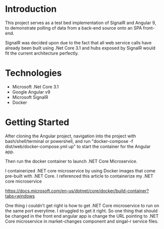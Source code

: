 # Introduction
This project serves as a test bed implementation of SignalR and Angular 9, to demonstrate polling of data from a back-end source onto an SPA front-end.

SignalR was decided upon due to the fact that all web service calls have already been built using .Net Core 3.1 and hubs exposed by SignalR would fit the current architecture perfectly.

# Technologies
* Microsoft .Net Core 3.1
* Google Angular v9
* Microsoft SignalR
* Docker

# Getting Started

After cloning the Angular project, navigation into the project with bash/shell/terminal or powershell, and run "docker-compose -f dist/web/docker-compose.yml up" to start the container for the Angular app.

Then run the docker container to launch .NET Core Microservice.

I containerized .NET core microservice by using Docker images that come pre-built with .NET Core. I referenced this article to containerize my .NET core microservice

https://docs.microsoft.com/en-us/dotnet/core/docker/build-container?tabs=windows

One thing i couldn't get right is how to get .NET Core microservice to run on the same port everytime. I struggled to get it right. So one thing that should be changed in the front end angular app is change the URL pointing to .NET Core microservice in market-changes component and singal-r service files.




